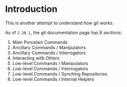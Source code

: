 Introduction
===

This is another attempt to understand how git works.

As of `2.20.1`, the git documentation page has 8 sections:
1. Main Porcelain Commands
2. Ancillary Commands / Manipulators
3. Ancillary Commands / Interrogators
4. Interacting with Others
5. Low-level Commands / Manipulators
6. Low-level Commands / Interrogators
7. Low-level Commands / Synching Repositories
8. Low-level Commands / Internal Helpers

